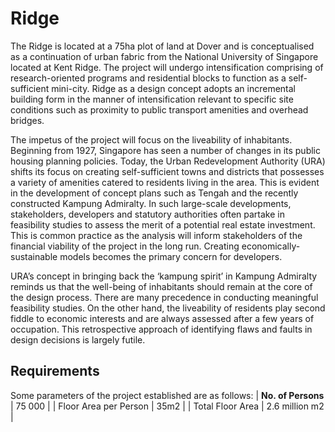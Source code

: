 # Ridge

The Ridge is located at a 75ha plot of land at Dover and is conceptualised as a continuation of urban fabric from the National University of Singapore located at Kent Ridge. The project will undergo intensification comprising of research-oriented programs and residential blocks to function as a self-sufficient mini-city. Ridge as a design concept adopts an incremental building form in the manner of intensification relevant to specific site conditions such as proximity to public transport amenities and overhead bridges.

The impetus of the project will focus on the liveability of inhabitants. Beginning from 1927, Singapore has seen a number of changes in its public housing planning policies. Today, the Urban Redevelopment Authority (URA) shifts its focus on creating self-sufficient towns and districts that possesses a variety of amenities catered to residents living in the area. This is evident in the development of concept plans such as Tengah and the recently constructed Kampung Admiralty. In such large-scale developments, stakeholders, developers and statutory authorities often partake in feasibility studies to assess the merit of a potential real estate investment. This is common practice as the analysis will inform stakeholders of the financial viability of the project in the long run. Creating economically-sustainable models becomes the primary concern for developers.

URA’s concept in bringing back the ‘kampung spirit’ in Kampung Admiralty reminds us that the well-being of inhabitants should remain at the core of the design process. There are many precedence in conducting meaningful feasibility studies. On the other hand, the liveability of residents play second fiddle to economic interests and are always assessed after a few years of occupation. This retrospective approach of identifying flaws and faults in design decisions is largely futile. 

## Requirements
Some parameters of the project established are as follows: 
| <b>No. of Persons</b>  | 75 000 |
| Floor Area per Person  | 35m2  |
| Total Floor Area  | 2.6 million m2  |

